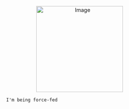 <p align="center">
<img src="https://files.catbox.moe/6gv9xh.png" alt="Image" width="230" height="230">

            I'm being force-fed
